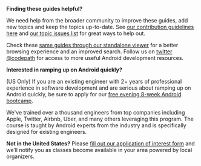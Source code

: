 **Finding these guides helpful?**

We need help from the broader community to improve these guides, add new topics and keep the topics up-to-date. See [our contribution guidelines here](https://github.com/codepath/android_guides/wiki/Contributing-Guidelines) and [our topic issues list](https://github.com/codepath/android_guides/issues) for great ways to help out.

Check these [same guides through our standalone viewer](http://guides.codepath.com/android) for a better browsing experience and an improved search. Follow us on [twitter @codepath](https://twitter.com/codepath) for access to more useful Android development resources.

**Interested in ramping up on Android quickly?**

(US Only) If you are an existing engineer with 2+ years of professional experience in software development and are serious about ramping up on Android quickly, be sure to apply for our [free evening 8-week Android bootcamp](http://codepath.com/androidbootcamp).

We've trained over a thousand engineers from top companies including Apple, Twitter, Airbnb, Uber, and many others leveraging this program. The course is taught by Android experts from the industry and is specifically designed for existing engineers.

**Not in the United States?** Please [fill out our application of interest form](https://www.surveymonkey.com/r/codepath_interest_intake) and we’ll notify you as classes become available in your area powered by local organizers.
